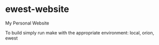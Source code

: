 # ewest-website
My Personal Website

To build simply run make with the appropriate environment: local, orion, ewest
